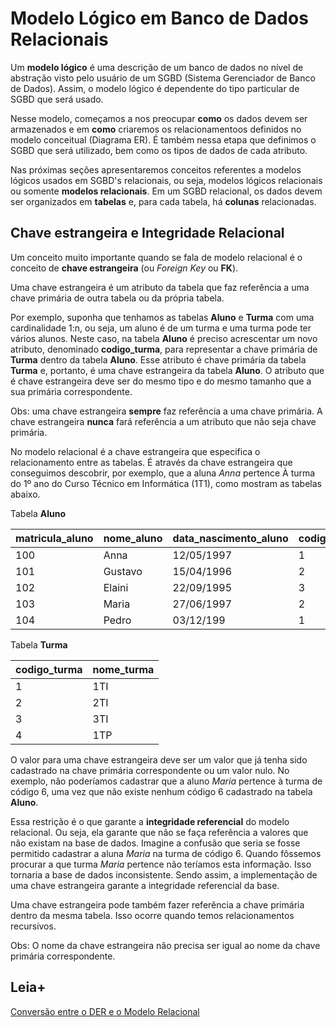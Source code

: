 # Modelo Lógico em Banco de Dados Relacionais

<!--O **modelo relacional** é um modelo lógico, utilizado em banco de dados relacionais.-->

Um **modelo lógico** é uma descrição de um banco de dados no nível de abstração visto pelo usuário de um SGBD (Sistema Gerenciador de Banco de Dados). Assim, o modelo lógico é dependente do tipo particular de SGBD que será usado.

Nesse modelo, começamos a nos preocupar **como** os dados devem ser armazenados e em **como** criaremos os relacionamentoos definidos no modelo conceitual (Diagrama ER). É também nessa etapa que definimos o SGBD que será utilizado, bem como os tipos de dados de cada atributo.

Nas próximas seções apresentaremos conceitos referentes a modelos lógicos usados em SGBD's relacionais, ou seja, modelos lógicos relacionais ou somente **modelos relacionais**.  Em um SGBD relacional, os dados devem ser organizados em **tabelas** e, para cada tabela, há **colunas** relacionadas. 

<!--O modelo tem por finalidade representar os dados como uma coleção de tabelas e cada linha de uma tabela representa uma coleção de dados relacionados. -->

## Chave estrangeira e Integridade Relacional

Um conceito muito importante quando se fala de modelo relacional é o conceito de **chave estrangeira** (ou *Foreign Key* ou **FK**).

Uma chave estrangeira é um atributo da tabela que faz referência a uma chave primária de outra tabela ou da própria tabela. 

Por exemplo, suponha que tenhamos as tabelas **Aluno** e **Turma** com uma cardinalidade 1:n, ou seja, um aluno é de um turma e uma turma pode ter vários alunos. Neste caso, na tabela **Aluno** é preciso acrescentar um novo atributo, denominado **codigo_turma**, para representar a chave primária de **Turma** dentro da tabela **Aluno**. Esse atributo é chave primária da tabela **Turma** e, portanto, é uma chave estrangeira da tabela **Aluno**. O atributo que é chave estrangeira deve ser do mesmo tipo e do mesmo tamanho que a sua primária correspondente.

Obs: uma chave estrangeira **sempre** faz referência a uma chave primária. A chave estrangeira **nunca** fará referência a um atributo que não seja chave primária.

No modelo relacional é a chave estrangeira que especifica o relacionamento entre as tabelas. É através da chave estrangeira que conseguimos descobrir, por exemplo, que a aluna *Anna* pertence À turma do 1º ano do Curso Técnico em Informática (1T1), como mostram as tabelas abaixo.


Tabela **Aluno**

|  **matricula_aluno**| **nome_aluno**             | **data_nascimento_aluno**| **codigo_turma** |
|---------------------|----------------------------|--------------------------|------------------|
|      100            | Anna                       | 12/05/1997               |             1    |
|         101         |     Gustavo                |    15/04/1996            |              2   |
|            102      |            Elaini          |       22/09/1995         |               3  |
|               103   |                  Maria     |        27/06/1997        |                2 |
|                  104|                       Pedro|                03/12/199 |                 1|


Tabela **Turma**

|  codigo_turma| nome_turma|
|--------------|-----------|
|      1       |     1TI   |
|       2      |     2TI   |
|        3     |      3TI  |
|        4     |       1TP |



O valor para uma chave estrangeira deve ser um valor que já tenha sido cadastrado na chave primária correspondente ou um valor nulo. No exemplo, não poderíamos cadastrar que a aluno *Maria* pertence à turma de código 6, uma vez que não existe nenhum código 6 cadastrado na tabela **Aluno**.

Essa restrição é o que garante  a **integridade referencial** do modelo relacional. Ou seja, ela garante que não se faça referência a valores que não existam na base de dados.  Imagine a confusão que seria se fosse permitido cadastrar a aluna *Maria* na turma de código 6. Quando fôssemos procurar a que turma *Maria* pertence não teríamos esta informação. Isso tornaria a base de dados inconsistente. Sendo assim, a implementação de uma chave estrangeira garante a integridade referencial da base.

Uma chave estrangeira pode também fazer referência a chave primária dentro da mesma tabela. Isso ocorre quando temos relacionamentos recursivos.

Obs: O nome da chave estrangeira não precisa ser igual ao nome da chave primária correspondente.

## Leia+

[Conversão entre o DER e o Modelo Relacional](https://github.com/IgorAvilaPereira/iobd2023_1sem/blob/main/8conversao-entre-modelos-er-e-relacional.md)
